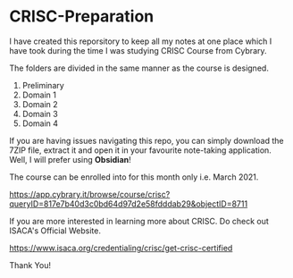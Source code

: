 # CRISC-Preparation
I have created this reporsitory to keep all my notes at one place which I have took during the time I was studying CRISC Course from Cybrary. 

The folders are divided in the same manner as the course is designed.

1. Preliminary 
2. Domain 1
3. Domain 2
4. Domain 3
5. Domain 4

If you are having issues navigating this repo, you can simply download the 7ZIP file, extract it and open it in your favourite note-taking application. Well, I will prefer using **Obsidian**! 

The course can be enrolled into for this month only i.e. March 2021.

https://app.cybrary.it/browse/course/crisc?queryID=817e7b40d3c0bd64d97d2e58fdddab29&objectID=8711

If you are more interested in learning more about CRISC. Do check out ISACA's Official Website.

https://www.isaca.org/credentialing/crisc/get-crisc-certified

Thank You! 
